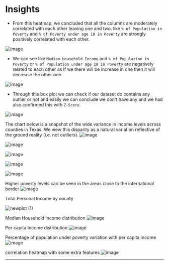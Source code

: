 # Insights

* From this heatmap, we concluded that all the columns are moderately correlated with each other leaving one and two. like `% of Population in Poverty` and `% of Poverty under age 18 in Poverty` are strongly positively correlated with each other.

![image](https://user-images.githubusercontent.com/71754779/136413193-0ea48247-aca0-4e06-b5f9-81674ddba4ac.png)


* We can see like `Median Household Income` and `% of Population in Poverty` or `% of Population under age 18 in Poverty` are negatively related to each other as if we there will be increase in one then it will decrease the other one.  

![image](https://user-images.githubusercontent.com/71754779/136413467-4f656d51-d3ab-4b25-b3f6-8df6b450520a.png)

* Through this box plot we can check if our dataset do contains any outlier or not and easily we can conclude we don't have any and we had also confirmed this with `Z-Score`.

![image](https://user-images.githubusercontent.com/71754779/136413528-4b043bf8-1fc3-4b4e-b918-b60693532898.png)



The chart below is a snapshot of the wide variance in income levels across counties in Texas.  We view this disparity as a natural variation reflective of the ground reality (i.e. not outliers). 
![image](https://user-images.githubusercontent.com/49875705/136463804-73acc525-6ea0-4fb9-9c66-774582431140.png)

![image](https://user-images.githubusercontent.com/49875705/136463932-fdeb777b-bced-4a81-a000-bc8ca27d87f4.png)

![image](https://user-images.githubusercontent.com/49875705/136464090-f4965e53-78f7-472e-8784-23541dfb239c.png)

![image](https://user-images.githubusercontent.com/49875705/136464208-5e3ff97b-a566-4ccc-87d0-b47864155823.png)

![image](https://user-images.githubusercontent.com/49875705/136465451-bb54826c-56fc-4790-9a8f-c11ace437e58.png)

Higher poverty levels can be seen in the areas close to the international border
![image](https://user-images.githubusercontent.com/49875705/136468758-9a6059de-afa6-4242-ab5a-7a3edb15f855.png)


Total Personal Income by county

![newplot (1)](https://user-images.githubusercontent.com/83202597/136489790-8444f9d3-38e0-49dd-86ae-7fc09cec1253.png)


Median  Household income distribution
![image](https://user-images.githubusercontent.com/83202597/136488846-2414bfde-60ce-4e29-8333-59df6986b132.png)

Per capita Income distribution
![image](https://user-images.githubusercontent.com/83202597/136488985-142aa3fa-ed6a-4313-b0d0-ef0bb8defaa8.png)

Percentage of population under poverty variation with per capita income
![image](https://user-images.githubusercontent.com/83202597/136489048-414c02b4-a3cd-48cd-b689-c0f0b6674fe1.png)

correlation heatmap with some extra features
![image](https://user-images.githubusercontent.com/83202597/136499978-c700a6e6-73bb-4890-88a7-140842a9e8f1.png)


-------------------------------------------------------------------------------------------------------------------------------------------------------------------------------



